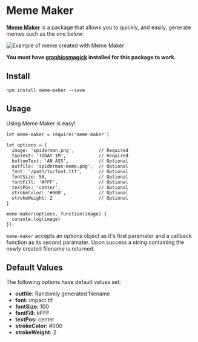 Meme Maker
==========

**[Meme Maker](https://www.npmjs.com/package/meme-maker)** is a package that allows you to quickly, and easily, generate memes such as the one below:

![Example of meme created with Meme Maker](http://i.imgur.com/2s8NYvM.png)

**You must have [graphicsmagick](http://www.graphicsmagick.org/index.html) installed for this package to work.**

Install
-------

    npm install meme-maker --save

Usage
-----

Using Meme Maker is easy!

```
let meme-maker = require('meme-maker')

let options = {
  image: 'spiderman.png',         // Required
  topText: 'TODAY IM',            // Required
  bottomText: 'AN ASS',           // Optional
  outfile: 'spiderman-meme.png',  // Optional
  font: '/path/to/font.ttf',      // Optional
  fontSize: 50,                   // Optional
  fontFill: '#FFF',               // Optional
  textPos: 'center',              // Optional
  strokeColor: '#000',            // Optional
  strokeWeight: 2                 // Optional
}

meme-maker(options, function(image) {
  console.log(image)
});
```

`meme-maker` accepts an options object as it's first paramater and a
callback function as its second paramater. Upon success a string containing
the newly created filename is returned.

Default Values
--------------

The following options have default values set:

* **outfile:** Randomly generated filename
* **font:** impact.ttf
* **fontSize:** 100
* **fontFill:** #FFF
* **textPos:** center
* **strokeColor:** #000
* **strokeWeight:** 2
